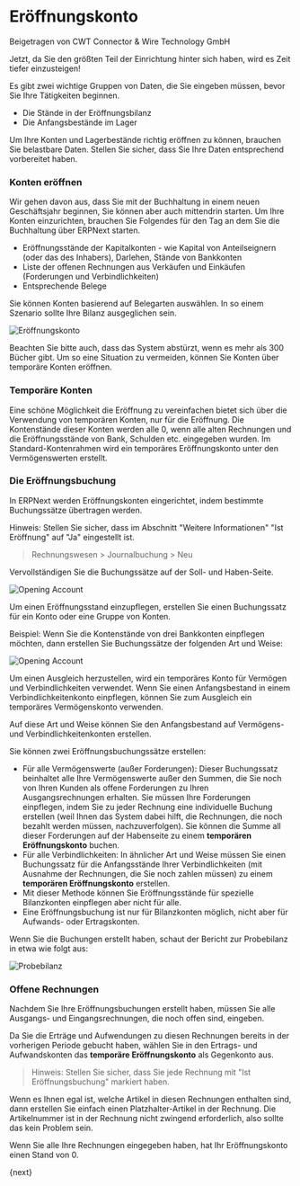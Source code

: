 # Eröffnungskonto
<span class="text-muted contributed-by">Beigetragen von CWT Connector & Wire Technology GmbH</span>

Jetzt, da Sie den größten Teil der Einrichtung hinter sich haben, wird es Zeit tiefer einzusteigen!

Es gibt zwei wichtige Gruppen von Daten, die Sie eingeben müssen, bevor Sie Ihre Tätigkeiten beginnen.

* Die Stände in der Eröffnungsbilanz
* Die Anfangsbestände im Lager

Um Ihre Konten und Lagerbestände richtig eröffnen zu können, brauchen Sie belastbare Daten. Stellen Sie sicher, dass Sie Ihre Daten entsprechend vorbereitet haben.

### Konten eröffnen

Wir gehen davon aus, dass Sie mit der Buchhaltung in einem neuen Geschäftsjahr beginnen, Sie können aber auch mittendrin starten. Um Ihre Konten einzurichten, brauchen Sie Folgendes für den Tag an dem Sie die Buchhaltung über ERPNext starten.

* Eröffnungsstände der Kapitalkonten - wie Kapital von Anteilseignern (oder das des Inhabers), Darlehen, Stände von Bankkonten
* Liste der offenen Rechnungen aus Verkäufen und Einkäufen (Forderungen und Verbindlichkeiten)
* Entsprechende Belege

Sie können Konten basierend auf Belegarten auswählen. In so einem Szenario sollte Ihre Bilanz ausgeglichen sein.

<img class="screenshot" alt="Eröffnungskonto" src="{{docs_base_url}}/assets/img/accounts/opening-account-1.png">

Beachten Sie bitte auch, dass das System abstürzt, wenn es mehr als 300 Bücher gibt. Um so eine Situation zu vermeiden, können Sie Konten über temporäre Konten eröffnen.

### Temporäre Konten

Eine schöne Möglichkeit die Eröffnung zu vereinfachen bietet sich über die Verwendung von temporären Konten, nur für die Eröffnung. Die Kontenstände dieser Konten werden alle 0, wenn alle alten Rechnungen und die Eröffnungsstände von Bank, Schulden etc. eingegeben wurden. Im Standard-Kontenrahmen wird ein temporäres Eröffnungskonto unter den Vermögenswerten erstellt.

### Die Eröffnungsbuchung

In ERPNext werden Eröffnungskonten eingerichtet, indem bestimmte Buchungssätze übertragen werden.

Hinweis: Stellen Sie sicher, dass im Abschnitt "Weitere Informationen" "Ist Eröffnung" auf "Ja" eingestellt ist.

> Rechnungswesen > Journalbuchung > Neu

Vervollständigen Sie die Buchungssätze auf der Soll- und Haben-Seite.

<img class="screenshot" alt="Opening Account" src="{{docs_base_url}}/assets/img/accounts/opening-6.png">

Um einen Eröffnungsstand einzupflegen, erstellen Sie einen Buchungssatz für ein Konto oder eine Gruppe von Konten.

Beispiel: Wenn Sie die Kontenstände von drei Bankkonten einpflegen möchten, dann erstellen Sie Buchungssätze der folgenden Art und Weise:

<img class="screenshot" alt="Opening Account" src="{{docs_base_url}}/assets/img/accounts/opening-3.png">

Um einen Ausgleich herzustellen, wird ein temporäres Konto für Vermögen und Verbindlichkeiten verwendet. Wenn Sie einen Anfangsbestand in einem Verbindlichkeitenkonto einpflegen, können Sie zum Ausgleich ein temporäres Vermögenskonto verwenden.

Auf diese Art und Weise können Sie den Anfangsbestand auf Vermögens- und Verbindlichkeitenkonten erstellen.

Sie können zwei Eröffnungsbuchungssätze erstellen:

* Für alle Vermögenswerte (außer Forderungen): Dieser Buchungssatz beinhaltet alle Ihre Vermögenswerte außer den Summen, die Sie noch von Ihren Kunden als offene Forderungen zu Ihren Ausgangsrechnungen erhalten. Sie müssen Ihre Forderungen einpflegen, indem Sie zu jeder Rechnung eine individuelle Buchung erstellen (weil Ihnen das System dabei hilft, die Rechnungen, die noch bezahlt werden müssen, nachzuverfolgen). Sie können die Summe all dieser Forderungen auf der Habenseite zu einem **temporären Eröffnungskonto** buchen.
* Für alle Verbindlichkeiten: In ähnlicher Art und Weise müssen Sie einen Buchungssatz für die Anfangsstände Ihrer Verbindlichkeiten (mit Ausnahme der Rechnungen, die Sie noch zahlen müssen) zu einem **temporären Eröffnungskonto** erstellen.
* Mit dieser Methode können Sie Eröffnungsstände für spezielle Bilanzkonten einpflegen aber nicht für alle.
* Eine Eröffnungsbuchung ist nur für Bilanzkonten möglich, nicht aber für Aufwands- oder Ertragskonten.

Wenn Sie die Buchungen erstellt haben, schaut der Bericht zur Probebilanz in etwa wie folgt aus:

<img class="screenshot" alt="Probebilanz" src="{{docs_base_url}}/assets/img/accounts/opening-4.png">


### Offene Rechnungen

Nachdem Sie Ihre Eröffnungsbuchungen erstellt haben, müssen Sie alle Ausgangs- und Eingangsrechnungen, die noch offen sind, eingeben.

Da Sie die Erträge und Aufwendungen zu diesen Rechnungen bereits in der vorherigen Periode gebucht haben, wählen Sie in den Ertrags- und Aufwandskonten das **temporäre Eröffnungskonto** als Gegenkonto aus.

> Hinweis: Stellen Sie sicher, dass Sie jede Rechnung mit "Ist Eröffnungsbuchung" markiert haben.

Wenn es Ihnen egal ist, welche Artikel in diesen Rechnungen enthalten sind, dann erstellen Sie einfach einen Platzhalter-Artikel in der Rechnung. Die Artikelnummer ist in der Rechnung nicht zwingend erforderlich, also sollte das kein Problem sein.

Wenn Sie alle Ihre Rechnungen eingegeben haben, hat Ihr Eröffnungskonto einen Stand von 0.

{next}
